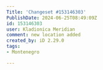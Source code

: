 ```yaml
---
Title: 'Changeset #153146303'
PublishDate: 2024-06-25T08:49:09Z
id: 153146303
user: Kladionica Meridian
comment: new location added
created_by: iD 2.29.0
tags:
- Montenegro

---
```

